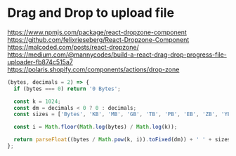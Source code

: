 # Drag and Drop to upload file
https://www.npmjs.com/package/react-dropzone-component
https://github.com/felixrieseberg/React-Dropzone-Component
https://malcoded.com/posts/react-dropzone/
https://medium.com/@mannycodes/build-a-react-drag-drop-progress-file-uploader-fb874c515a7
https://polaris.shopify.com/components/actions/drop-zone
```js
(bytes, decimals = 2) => {
  if (bytes === 0) return '0 Bytes';

  const k = 1024;
  const dm = decimals < 0 ? 0 : decimals;
  const sizes = ['Bytes', 'KB', 'MB', 'GB', 'TB', 'PB', 'EB', 'ZB', 'YB'];

  const i = Math.floor(Math.log(bytes) / Math.log(k));

  return parseFloat((bytes / Math.pow(k, i)).toFixed(dm)) + ' ' + sizes[i];
};
```